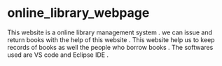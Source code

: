 # online_library_webpage
 This website is a online library management system .
 we can issue and return books with the help of this website . 
 This website help us to keep records of books as well the people who borrow books . 
 The softwares used are  VS code and Eclipse IDE .
